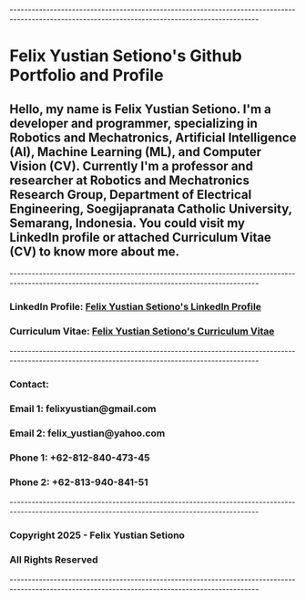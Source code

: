<p> -------------------------------------------------------------------------------------------------------------------------------------------------- </p>
<h1> Felix Yustian Setiono's Github Portfolio and Profile </h1>

<h2> Hello, my name is Felix Yustian Setiono. I'm a developer and programmer, specializing in Robotics and Mechatronics, Artificial Intelligence (AI), Machine Learning (ML), and Computer Vision (CV). Currently I'm a professor and researcher at Robotics and Mechatronics Research Group, Department of Electrical Engineering, Soegijapranata Catholic University, Semarang, Indonesia. You could visit my LinkedIn profile or attached Curriculum Vitae (CV) to know more about me. </h2>

<p> -------------------------------------------------------------------------------------------------------------------------------------------------- </p>

<p><h3> LinkedIn Profile: <a href="https://linkedin.com/felixsetiono"> Felix Yustian Setiono's LinkedIn Profile </a></h3></p>

<p><h3> Curriculum Vitae: <a href="https://drive.google.com/file/d/1IdpEMnRDKiY3RmneEeV_z_VUJWrOsvfk/view?usp=sharing"> Felix Yustian Setiono's Curriculum Vitae </a></h3></p>

<p> -------------------------------------------------------------------------------------------------------------------------------------------------- </p>

<p><h3> Contact: </h3></p>
<p><h3> Email 1: felixyustian@gmail.com </h3></p>
<p><h3> Email 2: felix_yustian@yahoo.com </h3></p>
<p></p>
<p><h3> Phone 1: +62-812-840-473-45 </h3></p>
<p><h3> Phone 2: +62-813-940-841-51 </h3></p>
<p></p>

<p> -------------------------------------------------------------------------------------------------------------------------------------------------- </p>

<p></p>
<p><h3> Copyright 2025 - Felix Yustian Setiono </h3></p>
<p><h3> All Rights Reserved </h3></p>

<p> -------------------------------------------------------------------------------------------------------------------------------------------------- </p>
